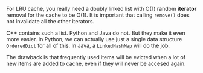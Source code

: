 For LRU cache, you really need a doubly linked list with O(1) random **iterator** removal for the cache to be O(1).
It is important that calling `remove()` does not invalidate all the other iterators.

C++ contains such a list. Python and Java do not. But they make it even more easier.
In Python, we can actually use just a single data structure `OrderedDict` for all of this. 
In Java, a `LinkedHashMap` will do the job.

The drawback is that frequently used items will be evicted when a lot of new items are added to cache, even if they will never be accesed again.

